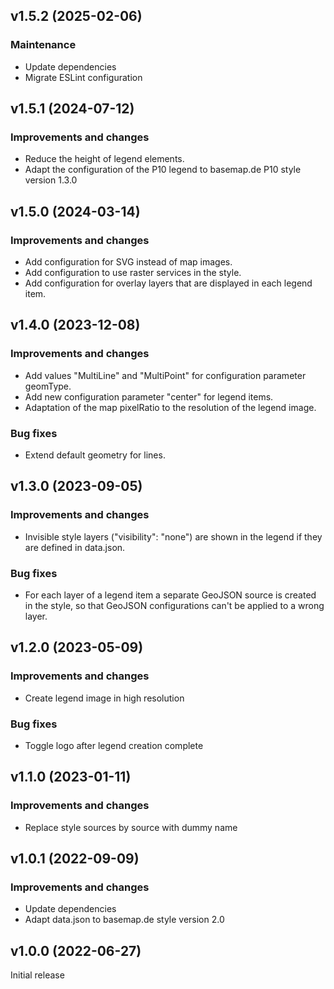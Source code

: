 ## v1.5.2 (2025-02-06)
### Maintenance
* Update dependencies
* Migrate ESLint configuration

## v1.5.1 (2024-07-12)
### Improvements and changes
* Reduce the height of legend elements.
* Adapt the configuration of the P10 legend to basemap.de P10 style version 1.3.0

## v1.5.0 (2024-03-14)
### Improvements and changes
* Add configuration for SVG instead of map images.
* Add configuration to use raster services in the style.
* Add configuration for overlay layers that are displayed in each legend item.

## v1.4.0 (2023-12-08)
### Improvements and changes
* Add values "MultiLine" and "MultiPoint" for configuration parameter geomType.
* Add new configuration parameter "center" for legend items.
* Adaptation of the map pixelRatio to the resolution of the legend image.

### Bug fixes
* Extend default geometry for lines.

## v1.3.0 (2023-09-05)
### Improvements and changes
* Invisible style layers ("visibility": "none") are shown in the legend if they are defined in data.json.

### Bug fixes
* For each layer of a legend item a separate GeoJSON source is created in the style, so that GeoJSON configurations can't be applied to a wrong layer.

## v1.2.0 (2023-05-09)
### Improvements and changes
* Create legend image in high resolution

### Bug fixes
* Toggle logo after legend creation complete

## v1.1.0 (2023-01-11)
### Improvements and changes
* Replace style sources by source with dummy name

## v1.0.1 (2022-09-09)
### Improvements and changes
* Update dependencies
* Adapt data.json to basemap.de style version 2.0

## v1.0.0 (2022-06-27)
Initial release